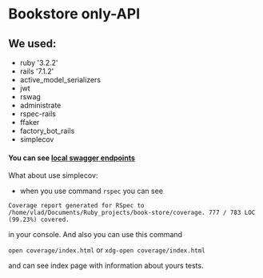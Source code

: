 # Bookstore only-API

## We used:
- ruby '3.2.2'
- rails '7.1.2'
- active_model_serializers
- jwt
- rswag
- administrate
- rspec-rails
- ffaker
- factory_bot_rails
- simplecov

#### You can see [local swagger endpoints](http://127.0.0.1:3000/api-docs/index.html) 

What about use simplecov:
- when you use command 
```rspec``` you can see

```Coverage report generated for RSpec to /home/vlad/Documents/Ruby_projects/book-store/coverage. 777 / 783 LOC (99.23%) covered.```

in your console. And also you can use this command 

```open coverage/index.html```  or ```xdg-open coverage/index.html```

and can see index page with information about yours tests.